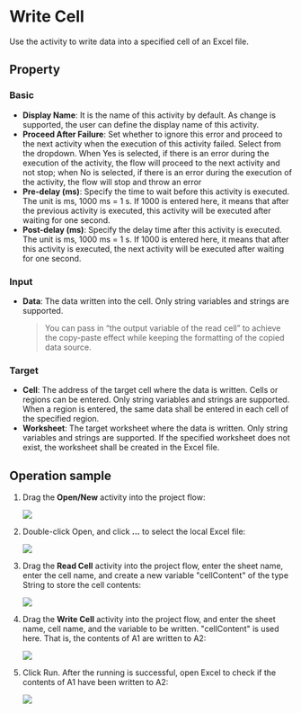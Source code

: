 # Write Cell

Use the activity to write data into a specified cell of an Excel file.

## Property

### Basic

- **Display Name**: It is the name of this activity by default. As change is supported, the user can define the display name of this activity.
- **Proceed After Failure**: Set whether to ignore this error and proceed to the next activity when the execution of this activity failed. Select from the dropdown. When Yes is selected, if there is an error during the execution of the activity, the flow will proceed to the next activity and not stop; when No is selected, if there is an error during the execution of the activity, the flow will stop and throw an error
- **Pre-delay (ms)**: Specify the time to wait before this activity is executed. The unit is ms, 1000 ms = 1 s. If 1000 is entered here, it means that after the previous activity is executed, this activity will be executed after waiting for one second.
- **Post-delay (ms)**: Specify the delay time after this activity is executed. The unit is ms, 1000 ms = 1 s. If 1000 is entered here, it means that after this activity is executed, the next activity will be executed after waiting for one second.

### Input

- **Data**: The data written into the cell. Only string variables and strings are supported.
  > You can pass in “the output variable of the read cell” to achieve the copy-paste effect while keeping the formatting of the copied data source.

### Target

- **Cell**: The address of the target cell where the data is written. Cells or regions can be entered. Only string variables and strings are supported. When a region is entered, the same data shall be entered in each cell of the specified region.
- **Worksheet**: The target worksheet where the data is written. Only string variables and strings are supported. If the specified worksheet does not exist, the worksheet shall be created in the Excel file.

## Operation sample

1. Drag the **Open/New** activity into the project flow: 

    ![](https://docimages.blob.core.chinacloudapi.cn/images/EnglishDocumentImage/excelopencreate20210506.png)

2. Double-click Open, and click **...** to select the local Excel file: 

    ![](https://docimages.blob.core.chinacloudapi.cn/images/EnglishDocumentImage/doubleclickopen20210506.png)

3. Drag the **Read Cell** activity into the project flow, enter the sheet name, enter the cell name, and create a new variable "cellContent" of the type String to store the cell contents:

    ![](https://docimages.blob.core.chinacloudapi.cn/images/EnglishDocumentImage/readcell20210506.png)

4. Drag the **Write Cell** activity into the project flow, and enter the sheet name, cell name, and the variable to be written. "cellContent" is used here. That is, the contents of A1 are written to A2:

    ![](https://docimages.blob.core.chinacloudapi.cn/images/EnglishDocumentImage/writecella220210506.png)

5. Click Run. After the running is successful, open Excel to check if the contents of A1 have been written to A2: 

    ![](https://docimages.blob.core.chinacloudapi.cn/images/EnglishDocumentImage/runningresult20210506.png)
